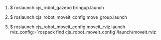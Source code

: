 
1. $ roslaunch cjs_robot_gazebo bringup.launch

2. $ roslaunch cjs_robot_moveit_config move_group.launch

3. $ roslaunch cjs_robot_moveit_config moveit_rviz.launch rviz_config:=\`rospack find cjs_robot_moveit_config\`/launch/moveit.rviz

